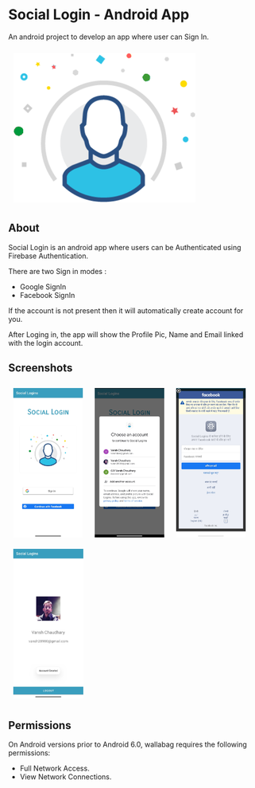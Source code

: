 # Social Login - Android App

An android project to develop an app where user can Sign In.

[<img src="/readme/Login.png" height=300 align = center 
    hspace="10" vspace="10">](/readme/Login.png)

## About

Social Login is an android app where users can be Authenticated using Firebase Authentication.

There are two Sign in modes :
- Google SignIn
- Facebook SignIn

If the account is not present then it will automatically create account for you.

After Loging in, the app will show the Profile Pic, Name and Email linked with the login account.

## Screenshots

[<img src="/readme/home.jpg" height=300 
    hspace="10" vspace="10">](/readme/home.jpg)
[<img src="/readme/gmail.jpg" height=300 
    hspace="10" vspace="10">](/readme/gmail.jpg)
[<img src="/readme/facebook.jpg" height=300
    hspace="10" vspace="10">](/readme/facebook.jpg)
[<img src="/readme/profile.jpg" height=300
    hspace="10" vspace="10">](/readme/profile.jpg)


## Permissions

On Android versions prior to Android 6.0, wallabag requires the following permissions:
- Full Network Access.
- View Network Connections.
